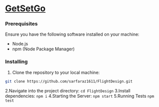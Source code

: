 # [GetSetGo](https://flight-design-8o7naojum-sarfaraz1611.vercel.app/)


### Prerequisites

Ensure you have the following software installed on your machine:

- Node.js
- npm (Node Package Manager)

### Installing

1. Clone the repository to your local machine:

```bash
git clone https://github.com/sarfaraz1611/FlightDesign.git
```
2.Navigate into the project directory:
`cd FlightDesign`
3.Install dependencies:
`npm i`
4.Starting the Server:
`npm start`
5.Running Tests
`npm test`
